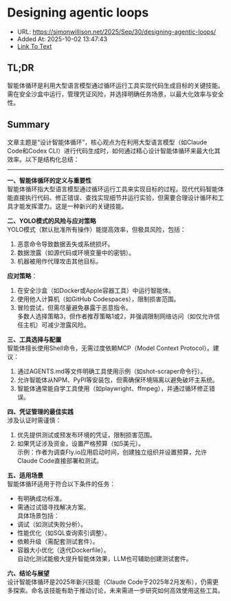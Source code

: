 # Designing agentic loops
- URL: https://simonwillison.net/2025/Sep/30/designing-agentic-loops/
- Added At: 2025-10-02 13:47:43
- [Link To Text](2025-10-02-designing-agentic-loops_raw.md)

## TL;DR
智能体循环是利用大型语言模型通过循环运行工具实现代码生成目标的关键技能。需在安全沙盒中运行，管理凭证风险，并选择明确任务场景，以最大化效率与安全性。

## Summary
文章主题是“设计智能体循环”，核心观点为在利用大型语言模型（如Claude Code和Codex CLI）进行代码生成时，如何通过精心设计智能体循环来最大化其效率。以下是结构化总结：

---

**一、智能体循环的定义与重要性**  
智能体循环指大型语言模型通过循环运行工具来实现目标的过程。现代代码智能体能直接执行代码、修正错误、查找实现细节并运行实验，但需要合理设计循环和工具才能发挥潜力。这是一种新兴的关键技能。

**二、YOLO模式的风险与应对策略**  
YOLO模式（默认批准所有操作）能提高效率，但极具风险，包括：  
1. 恶意命令导致数据丢失或系统损坏。  
2. 数据泄露（如源代码或环境变量中的密钥）。  
3. 机器被用作代理攻击其他目标。  

**应对策略**：  
1. 在安全沙盒（如Docker或Apple容器工具）中运行智能体。  
2. 使用他人计算机（如GitHub Codespaces），限制损害范围。  
3. 冒险尝试，但需尽量避免暴露于恶意指令。  
多数人选择策略3，但作者推荐策略1或2，并强调限制网络访问（如仅允许信任主机）可减少泄露风险。

**三、工具选择与配置**  
智能体擅长使用Shell命令，无需过度依赖MCP（Model Context Protocol）。建议：  
1. 通过AGENTS.md等文件明确工具使用示例（如shot-scraper命令行）。  
2. 允许智能体从NPM、PyPI等安装包，但需确保环境隔离以避免破坏主系统。  
3. 智能体通常能自学工具使用（如playwright、ffmpeg），并通过循环修正错误。

**四、凭证管理的最佳实践**  
涉及认证时需谨慎：  
1. 优先提供测试或预发布环境的凭证，限制损害范围。  
2. 如果凭证涉及资金，设置严格预算（如5美元）。  
示例：作者为调查Fly.io应用启动时间，创建独立组织并设置预算，允许Claude Code直接部署和测试。

**五、适用场景**  
智能体循环适用于符合以下条件的任务：  
- 有明确成功标准。  
- 需通过试错寻找解决方案。  
具体场景包括：  
- 调试（如测试失败分析）。  
- 性能优化（如SQL查询索引调整）。  
- 依赖升级（需配套测试套件）。  
- 容器大小优化（迭代Dockerfile）。  
自动化测试能极大提升智能体效果，LLM也可辅助创建测试套件。

**六、结论与展望**  
设计智能体循环是2025年新兴技能（Claude Code于2025年2月发布），仍需更多探索。命名该技能有助于推动讨论，未来需进一步研究如何高效使用这些工具。
